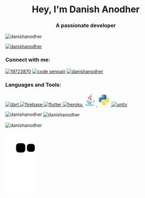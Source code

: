 <h1 align="center">Hey, I'm Danish Anodher</h1>
<h3 align="center">A passionate developer</h3>

<p align="left"> <img src="https://komarev.com/ghpvc/?username=danishanodher&label=Profile%20views&color=0e75b6&style=flat" alt="danishanodher" /> </p>

<p align="left"> <a href="https://github.com/ryo-ma/github-profile-trophy"><img src="https://github-profile-trophy.vercel.app/?username=danishanodher" alt="danishanodher" /></a> </p>

<h3 align="left">Connect with me:</h3>
<p align="left">
<a href="https://stackoverflow.com/users/19723870" target="blank"><img align="center" src="https://raw.githubusercontent.com/rahuldkjain/github-profile-readme-generator/master/src/images/icons/Social/stack-overflow.svg" alt="19723870" height="30" width="40" /></a>
<a href="https://www.youtube.com/@__init__py" target="blank"><img align="center" src="https://raw.githubusercontent.com/rahuldkjain/github-profile-readme-generator/master/src/images/icons/Social/youtube.svg" alt="code senpaiii" height="30" width="40" /></a>
<a href="https://www.leetcode.com/danishanodher" target="blank"><img align="center" src="https://raw.githubusercontent.com/rahuldkjain/github-profile-readme-generator/master/src/images/icons/Social/leet-code.svg" alt="danishanodher" height="30" width="40" /></a>
</p>

<h3 align="left">Languages and Tools:</h3>
<p align="left"> <a href="https://dart.dev" target="_blank" rel="noreferrer"> <img src="https://www.vectorlogo.zone/logos/dartlang/dartlang-icon.svg" alt="dart" width="40" height="40"/> </a> <a href="https://firebase.google.com/" target="_blank" rel="noreferrer"> <img src="https://www.vectorlogo.zone/logos/firebase/firebase-icon.svg" alt="firebase" width="40" height="40"/> </a> <a href="https://flutter.dev" target="_blank" rel="noreferrer"> <img src="https://www.vectorlogo.zone/logos/flutterio/flutterio-icon.svg" alt="flutter" width="40" height="40"/> </a> <a href="https://heroku.com" target="_blank" rel="noreferrer"> <img src="https://www.vectorlogo.zone/logos/heroku/heroku-icon.svg" alt="heroku" width="40" height="40"/> </a> <a href="https://www.java.com" target="_blank" rel="noreferrer"> <img src="https://raw.githubusercontent.com/devicons/devicon/master/icons/java/java-original.svg" alt="java" width="40" height="40"/> </a> <a href="https://www.python.org" target="_blank" rel="noreferrer"> <img src="https://raw.githubusercontent.com/devicons/devicon/master/icons/python/python-original.svg" alt="python" width="40" height="40"/> </a> <a href="https://unity.com/" target="_blank" rel="noreferrer"> <img src="https://www.vectorlogo.zone/logos/unity3d/unity3d-icon.svg" alt="unity" width="40" height="40"/> </a> </p>

<p><img align="left" src="https://github-readme-stats.vercel.app/api/top-langs?username=danishanodher&show_icons=true&locale=en&layout=compact&theme=gotham&hide_border=true&fire=C77800&ring=DD910B&background=1F222E" alt="danishanodher" /></p>

<p>&nbsp;<img align="center" src="https://github-readme-stats.vercel.app/api?username=danishanodher&show_icons=true&locale=en&theme=tokyonight&hide_border=true&bg_color=1F222E" alt="danishanodher" /></p>

<p><img align="center" src="https://github-readme-streak-stats.herokuapp.com/?user=danishanodher&theme=gotham&hide_border=true&fire=C77800&ring=DD910B&background=1F222E" alt="danishanodher" /></p>

![Snake animation](https://github.com/DanishAnodher/DanishAnodher/blob/output/github-contribution-grid-snake.svg)
